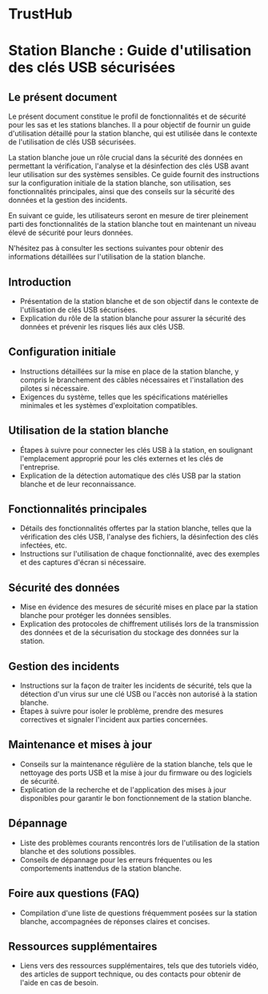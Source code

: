 # TrustHub 

# Station Blanche : Guide d'utilisation des clés USB sécurisées

## Le présent document
Le présent document constitue le profil de fonctionnalités et de sécurité pour les sas et les stations blanches. Il a pour objectif de fournir un guide d'utilisation détaillé pour la station blanche, qui est utilisée dans le contexte de l'utilisation de clés USB sécurisées.

La station blanche joue un rôle crucial dans la sécurité des données en permettant la vérification, l'analyse et la désinfection des clés USB avant leur utilisation sur des systèmes sensibles. Ce guide fournit des instructions sur la configuration initiale de la station blanche, son utilisation, ses fonctionnalités principales, ainsi que des conseils sur la sécurité des données et la gestion des incidents.

En suivant ce guide, les utilisateurs seront en mesure de tirer pleinement parti des fonctionnalités de la station blanche tout en maintenant un niveau élevé de sécurité pour leurs données.

N'hésitez pas à consulter les sections suivantes pour obtenir des informations détaillées sur l'utilisation de la station blanche.

## Introduction
- Présentation de la station blanche et de son objectif dans le contexte de l'utilisation de clés USB sécurisées.
- Explication du rôle de la station blanche pour assurer la sécurité des données et prévenir les risques liés aux clés USB.

## Configuration initiale
- Instructions détaillées sur la mise en place de la station blanche, y compris le branchement des câbles nécessaires et l'installation des pilotes si nécessaire.
- Exigences du système, telles que les spécifications matérielles minimales et les systèmes d'exploitation compatibles.

## Utilisation de la station blanche
- Étapes à suivre pour connecter les clés USB à la station, en soulignant l'emplacement approprié pour les clés externes et les clés de l'entreprise.
- Explication de la détection automatique des clés USB par la station blanche et de leur reconnaissance.

## Fonctionnalités principales
- Détails des fonctionnalités offertes par la station blanche, telles que la vérification des clés USB, l'analyse des fichiers, la désinfection des clés infectées, etc.
- Instructions sur l'utilisation de chaque fonctionnalité, avec des exemples et des captures d'écran si nécessaire.

## Sécurité des données
- Mise en évidence des mesures de sécurité mises en place par la station blanche pour protéger les données sensibles.
- Explication des protocoles de chiffrement utilisés lors de la transmission des données et de la sécurisation du stockage des données sur la station.

## Gestion des incidents
- Instructions sur la façon de traiter les incidents de sécurité, tels que la détection d'un virus sur une clé USB ou l'accès non autorisé à la station blanche.
- Étapes à suivre pour isoler le problème, prendre des mesures correctives et signaler l'incident aux parties concernées.

## Maintenance et mises à jour
- Conseils sur la maintenance régulière de la station blanche, tels que le nettoyage des ports USB et la mise à jour du firmware ou des logiciels de sécurité.
- Explication de la recherche et de l'application des mises à jour disponibles pour garantir le bon fonctionnement de la station blanche.

## Dépannage
- Liste des problèmes courants rencontrés lors de l'utilisation de la station blanche et des solutions possibles.
- Conseils de dépannage pour les erreurs fréquentes ou les comportements inattendus de la station blanche.

## Foire aux questions (FAQ)
- Compilation d'une liste de questions fréquemment posées sur la station blanche, accompagnées de réponses claires et concises.

## Ressources supplémentaires
- Liens vers des ressources supplémentaires, tels que des tutoriels vidéo, des articles de support technique, ou des contacts pour obtenir de l'aide en cas de besoin.
